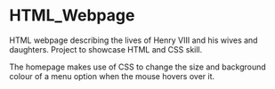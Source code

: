 # HTML_Webpage
HTML webpage describing the lives of Henry VIII and his wives and daughters. Project to showcase HTML and CSS skill.  

The homepage makes use of CSS to change the size and background colour of a menu option when the mouse hovers over it.

